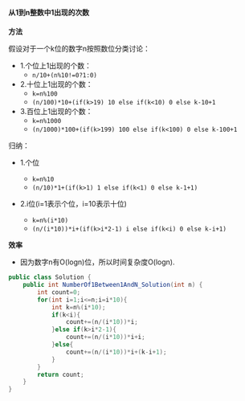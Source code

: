 #### 从1到n整数中1出现的次数

**方法**

假设对于一个k位的数字n按照数位分类讨论：
+ 1.个位上1出现的个数：
  + ``n/10+(n%10!=0?1:0)``
+ 2.十位上1出现的个数：
  + ``k=n%100``
  + ``(n/100)*10+(if(k>19) 10 else if(k<10) 0 else k-10+1``
+ 3.百位上1出现的个数：
  + ``k=n%1000``
  + ``(n/1000)*100+(if(k>199) 100 else if(k<100) 0 else k-100+1``

归纳：
+ 1.个位
  + ``k=n%10``
  + ``(n/10)*1+(if(k>1) 1 else if(k<1) 0 else k-1+1)``

+ 2.i位(i=1表示个位，i=10表示十位)
  + ``k=n%(i*10)``
  + ``(n/(i*10))*i+(if(k>i*2-1) i else if(k<i) 0 else k-i+1)``

**效率**

+ 因为数字n有O(logn)位，所以时间复杂度O(logn).

```java
public class Solution {
    public int NumberOf1Between1AndN_Solution(int n) {
        int count=0;
        for(int i=1;i<=n;i=i*10){
            int k=n%(i*10);
            if(k<i){
                count+=(n/(i*10))*i;
            }else if(k>i*2-1){
                count+=(n/(i*10))*i+i;
            }else{
                count+=(n/(i*10))*i+(k-i+1);
            }
        }
        return count;
    }
}
```